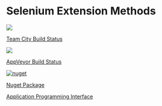 # Selenium Extension Methods

<a href="http://vm-scorchio.westeurope.cloudapp.azure.com:888/viewType.html?buildTypeId=SeleniumExtensionMethods_Build&guest=1">
	<img src="http://vm-scorchio.westeurope.cloudapp.azure.com:888/app/rest/builds/buildType:(id:SeleniumExtensionMethods_Build)/statusIcon"/>
</a>

[Team City Build Status](http://vm-scorchio.westeurope.cloudapp.azure.com:888/viewType.html?buildTypeId=SeleniumExtensionMethods_Build&guest=1)

<a href="https://ci.appveyor.com/project/asudbury/Selenium-ExtensionMethods">
	<img src='https://ci.appveyor.com/api/projects/status/5sg65tmn42gmyh1e?svg=true'/>
</a>

[AppVeyor Build Status](https://ci.appveyor.com/project/asudbury/Selenium-ExtensionMethods)

[![nuget](https://img.shields.io/nuget/v/Scorchio.Selenium.ExtensionMethods.svg)](https://www.nuget.org/packages/Scorchio.Selenium.ExtensionMethods/)

[Nuget Package](https://www.nuget.org/packages/Scorchio.Selenium.ExtensionMethods/)

[Application Programming Interface](Scorchio.Selenium.ExtensionMethods.md)

